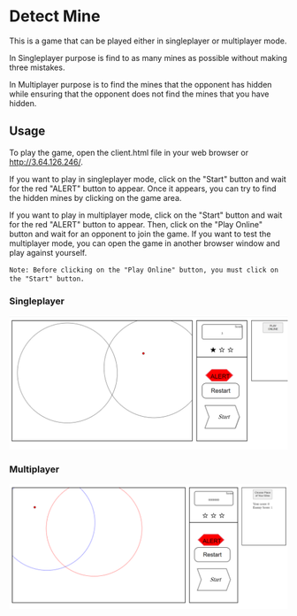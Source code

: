 # Detect Mine

This is a game that can be played either in singleplayer or multiplayer mode.

In Singleplayer purpose is find to as many mines as possible without making three mistakes.

In Multiplayer purpose is to find the mines that the opponent has hidden while ensuring that the opponent does not find the mines that you have hidden.

## Usage

To play the game, open the client.html file in your web browser or http://3.64.126.246/.

If you want to play in singleplayer mode, click on the "Start" button and wait for the red "ALERT" button to appear. Once it appears, you can try to find the hidden mines by clicking on the game area.

If you want to play in multiplayer mode, click on the "Start" button and wait for the red "ALERT" button to appear. Then, click on the "Play Online" button and wait for an opponent to join the game. If you want to test the multiplayer mode, you can open the game in another browser window and play against yourself.

    Note: Before clicking on the "Play Online" button, you must click on the "Start" button.


### Singleplayer

![alt text](https://github.com/TayyibYasar/Multiplayer-MineDetectGame/blob/main/single-player.png)

### Multiplayer

![alt text](https://github.com/TayyibYasar/Multiplayer-MineDetectGame/blob/main/multiplayer.png)
